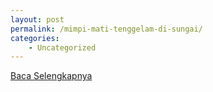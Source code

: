 ```yaml
---
layout: post
permalink: /mimpi-mati-tenggelam-di-sungai/
categories:
    - Uncategorized
---
```


[Baca Selengkapnya](/02)